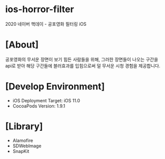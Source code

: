 # ios-horror-filter
2020 네이버 핵데이 - 공포영화 필터링 iOS

# [About]
공포영화의 무서운 장면이 보기 힘든 사람들을 위해, 그러한 장면들이 나오는 구간을 api로 받아 해당 구간들에 블러효과를 입힘으로써 덜 무서운 시청 경험을 제공합니다.

# [Develop Environment]
- iOS Deployment Target: iOS 11.0
- CocoaPods Version: 1.9.1

# [Library]
- Alamofire
- SDWebImage
- SnapKit
